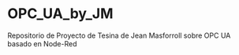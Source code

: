 # OPC_UA_by_JM
Repositorio de Proyecto de Tesina de Jean Masforroll sobre OPC UA basado en Node-Red
